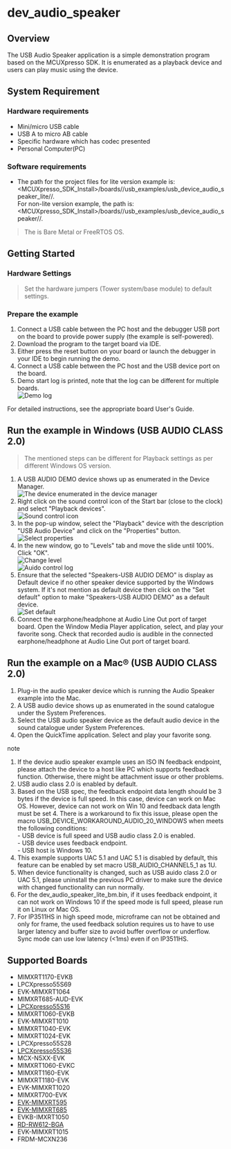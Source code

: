 # dev_audio_speaker



## Overview

The USB Audio Speaker application is a simple demonstration program based on the MCUXpresso SDK. 
It is enumerated as a playback device and users can play music using the device.


## System Requirement

### Hardware requirements

- Mini/micro USB cable
- USB A to micro AB cable
- Specific hardware which has codec presented
- Personal Computer(PC)


### Software requirements

- The path for the project files for lite version example is: 
<br> <MCUXpresso_SDK_Install>/boards/<board>/usb_examples/usb_device_audio_speaker_lite/<rtos>/<toolchain>.
<br>  For non-lite version example, the path is: 
<br> <MCUXpresso_SDK_Install>/boards/<board>/usb_examples/usb_device_audio_speaker/<rtos>/<toolchain>.
> The <rtos> is Bare Metal or FreeRTOS OS.



## Getting Started

### Hardware Settings

> Set the hardware jumpers (Tower system/base module) to default settings.


### Prepare the example

1.  Connect a USB cable between the PC host and the debugger USB port on the board to provide power supply (the example is self-powered).
2.  Download the program to the target board via IDE.
3.  Either press the reset button on your board or launch the debugger in your IDE to begin running the demo.
4.  Connect a USB cable between the PC host and the USB device port on the board.
5.  Demo start log is printed, note that the log can be different for multiple boards.
<br>![Demo log](usb_device_audio_speaker_start_log.jpg "Demo log")

For detailed instructions, see the appropriate board User's Guide.


## Run the example in Windows (USB AUDIO CLASS 2.0)

> The mentioned steps can be different for Playback settings as per different Windows OS version.

1.  A USB AUDIO DEMO device shows up as enumerated in the Device Manager.
<br>![The device enumerated in the device manager](usb_device_audio_speaker_device_manager.jpg "The device enumerated in the device manager")
2.  Right click on the sound control icon of the Start bar (close to the clock) and select "Playback devices".
<br>![Sound control icon](usb_device_audio_speaker_right_click_icon.jpg "Sound control icon")
3.  In the pop-up window, select the "Playback" device with the description "USB Audio Device" and click on the "Properties" button.
<br>![Select properties](usb_device_audio_speaker_select_properties.jpg "Select properties")
4.  In the new window, go to "Levels" tab and move the slide until 100%. Click "OK".
<br>![Change level](usb_device_audio_speaker_change_level.jpg "Change level")
<br>![Auido control log](usb_device_audio_speaker_control_log.jpg "Auido control log")
5.  Ensure that the selected "Speakers-USB AUDIO DEMO" is display as Default device if no other speaker device supported by the Windows system. 
    If it's not mention as default device then click on the "Set default" option to make "Speakers-USB AUDIO DEMO" as a default device. 
<br>![Set default](usb_device_audio_speaker_set_default.jpg "Set default")
6.  Connect the earphone/headphone at Audio Line Out port of target board. Open the Window Media Player application, select, and play your favorite song. Check that recorded audio is audible in the connected earphone/headphone at Audio Line Out port of target board.

## Run the example on a Mac&reg; (USB AUDIO CLASS 2.0)
1.  Plug-in the audio speaker device which is running the Audio Speaker example into the Mac.
2.  A USB audio device shows up as enumerated in the sound catalogue under the System Preferences.
3.  Select the USB audio speaker device as the default audio device in the sound catalogue under System Preferences.
4.  Open the QuickTime application. Select and play your favorite song.

note<br>
1. If the device audio speaker example uses an ISO IN feedback endpoint, please attach the device to a host like
PC which supports feedback function. Otherwise, there might be attachment issue or other problems.
2. USB audio class 2.0 is enabled by default. 
3. Based on the USB spec, the feedback endpoint data length should be 3 bytes if the device is full speed. In this case, device can work on Mac OS. However, device can not work on Win 10 and feedback data length must be set 4. There is a workaround to fix this issue, please open the macro
USB_DEVICE_WORKAROUND_AUDIO_20_WINDOWS when meets the following conditions:
<br> - USB device is full speed and USB audio class 2.0 is enabled.
<br> - USB device uses feedback endpoint.
<br> - USB host is Windows 10.
4. This example supports UAC 5.1 and UAC 5.1 is disabled by default, this feature can be enabled by set macro USB_AUDIO_CHANNEL5_1 as 1U. 
5. When device functionality is changed, such as USB auido class 2.0 or UAC 5.1, please uninstall the previous PC driver to make sure the device with changed functionality can run normally.
6. For the dev_audio_speaker_lite_bm.bin, if it uses feedback endpoint, it can not work on Windows 10 if the speed mode is full speed, please run it on Linux or Mac OS.
7. For IP3511HS in high speed mode, microframe can not be obtained and only for frame, the used feedback solution requires us to have to use larger latency and buffer size to avoid buffer overflow or underflow. Sync mode can use
   low latency (<1ms) even if on IP3511HS.


## Supported Boards
- MIMXRT1170-EVKB
- LPCXpresso55S69
- EVK-MIMXRT1064
- MIMXRT685-AUD-EVK
- [LPCXpresso55S16](../../_boards/lpcxpresso55s16/usb_examples/usb_device_audio_speaker/example_board_readme.md)
- MIMXRT1060-EVKB
- EVK-MIMXRT1010
- MIMXRT1040-EVK
- MIMXRT1024-EVK
- LPCXpresso55S28
- [LPCXpresso55S36](../../_boards/lpcxpresso55s36/usb_examples/usb_device_audio_speaker/example_board_readme.md)
- MCX-N5XX-EVK
- MIMXRT1060-EVKC
- MIMXRT1160-EVK
- MIMXRT1180-EVK
- EVK-MIMXRT1020
- MIMXRT700-EVK
- [EVK-MIMXRT595](../../_boards/evkmimxrt595/usb_examples/usb_device_audio_speaker/example_board_readme.md)
- [EVK-MIMXRT685](../../_boards/evkmimxrt685/usb_examples/usb_device_audio_speaker/example_board_readme.md)
- EVKB-IMXRT1050
- [RD-RW612-BGA](../../_boards/rdrw612bga/usb_examples/usb_device_audio_speaker/example_board_readme.md)
- EVK-MIMXRT1015
- FRDM-MCXN236
